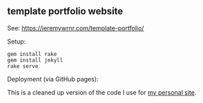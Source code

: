 ## template portfolio website

See: https://jeremywrnr.com/template-portfolio/

Setup:

```
gem install rake
gem install jekyll
rake serve
```

Deployment (via GitHub pages):

This is a cleaned up version of the code I use for [my personal site](https://jeremywrnr.com/).
